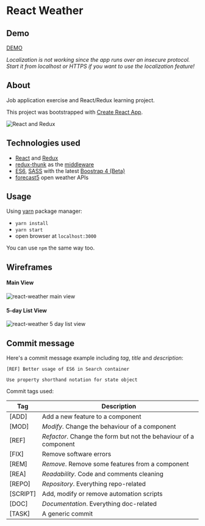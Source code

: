 # React Weather

## Demo

 [DEMO](https://giacomocusinato.github.io/react-weather/)

*Localization is not working since the app runs over an insecure protocol.
Start it from localhost or HTTPS if you want to use the localization feature!*

## About

Job application exercise and React/Redux learning project.

This project was bootstrapped with [Create React App](https://github.com/facebookincubator/create-react-app).

![React and Redux](https://i.imgur.com/VgVcakV.png)


## Technologies used

* [React](https://facebook.github.io/react/) and [Redux](https://github.com/reactjs/redux)
* [redux-thunk](https://github.com/gaearon/redux-thunk) as the [middleware](http://redux.js.org/docs/advanced/Middleware.html)
* [ES6](http://es6-features.org/), [SASS](http://sass-lang.com/) with the latest [Boostrap 4 (Beta)](http://getbootstrap.com/)
* [forecast5](https://openweathermap.org/forecast5) open weather APIs


## Usage

Using [yarn](https://yarnpkg.com/lang/en/) package manager:

* `yarn install`
* `yarn start`
* open browser at `localhost:3000`

You can use `npm` the same way too.


## Wireframes

#### Main View
![react-weather main view](https://i.imgur.com/KwhVcBq.png)

#### 5-day List View
![react-weather 5 day list view](https://i.imgur.com/PeBPw6n.png)


## Commit message

Here's a commit message example including *tag*, *title* and *description*:

```
[REF] Better usage of ES6 in Search container

Use property shorthand notation for state object
```

Commit tags used:

Tag | Description
--- | -----------
[ADD] | Add a new feature to a component
[MOD] | *Modify*. Change the behaviour of a component
[REF] | *Refactor*. Change the form but not the behaviour of a component
[FIX] | Remove software errors
[REM] | *Remove*. Remove some features from a component
[REA] | *Readability*. Code and comments cleaning
[REPO] | *Repository*. Everything repo-related
[SCRIPT] | Add, modify or remove automation scripts
[DOC] | *Documentation*. Everything doc-related
[TASK] | A generic commit
